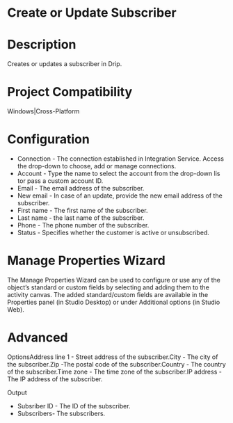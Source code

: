 ﻿# Create or Update Subscriber

# Description

Creates or updates a subscriber in Drip.

# Project Compatibility

Windows|Cross-Platform

# Configuration

* Connection - The connection established in Integration Service. Access the drop-down to choose, add or manage connections.
* Account - Type the name to select the account from the drop-down lis tor pass a custom account ID.
* Email - The email address of the subscriber.
* New email - In case of an update, provide the new email address of the subscriber.
* First name - The first name of the subscriber.
* Last name - the last name of the subscriber.
* Phone - The phone number of the subscriber.
* Status - Specifies whether the customer is active or unsubscribed.

# Manage Properties Wizard

The Manage Properties Wizard can be used to configure or use any of the object’s
                standard or custom fields by selecting and adding them to the activity canvas. The
                added standard/custom fields are available in the Properties panel (in Studio
                Desktop) or under Additional options (in Studio Web).



# Advanced

OptionsAddress line 1 - Street address of the subscriber.City - The city of the subscriber.Zip -The postal code of the subscriber.Country - The country of the subscriber.Time zone - The time zone of the subscriber.IP address - The IP address of the subscriber.

Output

* Subsriber ID - The ID of the subscriber.
* Subscribers- The subscribers.
